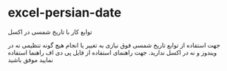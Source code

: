 # excel-persian-date
توابع کار با تاریخ شمسی در اکسل

جهت استفاده از توابع تاریخ شمسی فوق نیازی به تغییر یا انجام هیچ گونه تنظیمی نه در ویندوز و نه در اکسل ندارید.
جهت راهنمای استفاده از فایل پی دی اف راهنما استفاده نمایید
موفق باشید

